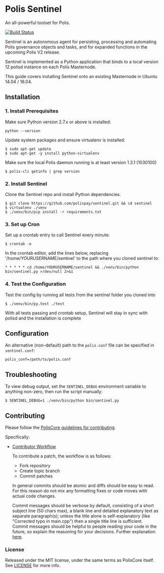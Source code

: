 # Polis Sentinel

An all-powerful toolset for Polis.

[![Build Status](https://travis-ci.org/polispay/sentinel.svg?branch=master)](https://travis-ci.org/polispay/sentinel)

Sentinel is an autonomous agent for persisting, processing and automating Polis governance objects and tasks, and for expanded functions in the upcoming Polis V2 release.

Sentinel is implemented as a Python application that binds to a local version 12 polisd instance on each Polis Masternode.

This guide covers installing Sentinel onto an existing Masternode in Ubuntu 14.04 / 16.04.

## Installation

### 1. Install Prerequisites

Make sure Python version 2.7.x or above is installed:

    python --version

Update system packages and ensure virtualenv is installed:

    $ sudo apt-get update
    $ sudo apt-get -y install python-virtualenv

Make sure the local Polis daemon running is at least version 1.3.1 (1030100)

    $ polis-cli getinfo | grep version

### 2. Install Sentinel

Clone the Sentinel repo and install Python dependencies.

    $ git clone https://github.com/polispay/sentinel.git && cd sentinel
    $ virtualenv ./venv
    $ ./venv/bin/pip install -r requirements.txt

### 3. Set up Cron

Set up a crontab entry to call Sentinel every minute:

    $ crontab -e

In the crontab editor, add the lines below, replacing '/home/YOURUSERNAME/sentinel' to the path where you cloned sentinel to:

    * * * * * cd /home/YOURUSERNAME/sentinel && ./venv/bin/python bin/sentinel.py >/dev/null 2>&1

### 4. Test the Configuration

Test the config by running all tests from the sentinel folder you cloned into

    $ ./venv/bin/py.test ./test

With all tests passing and crontab setup, Sentinel will stay in sync with polisd and the installation is complete

## Configuration

An alternative (non-default) path to the `polis.conf` file can be specified in `sentinel.conf`:

    polis_conf=/path/to/polis.conf

## Troubleshooting

To view debug output, set the `SENTINEL_DEBUG` environment variable to anything non-zero, then run the script manually:

    $ SENTINEL_DEBUG=1 ./venv/bin/python bin/sentinel.py

## Contributing

Please follow the [PolisCore guidelines for contributing](https://github.com/polispay/polis/blob/master/CONTRIBUTING.md).

Specifically:

* [Contributor Workflow](https://github.com/polispay/polis/blob/master/CONTRIBUTING.md#contributor-workflow)

    To contribute a patch, the workflow is as follows:

    * Fork repository
    * Create topic branch
    * Commit patches

    In general commits should be atomic and diffs should be easy to read. For this reason do not mix any formatting fixes or code moves with actual code changes.

    Commit messages should be verbose by default, consisting of a short subject line (50 chars max), a blank line and detailed explanatory text as separate paragraph(s); unless the title alone is self-explanatory (like "Corrected typo in main.cpp") then a single title line is sufficient. Commit messages should be helpful to people reading your code in the future, so explain the reasoning for your decisions. Further explanation [here](http://chris.beams.io/posts/git-commit/).

### License

Released under the MIT license, under the same terms as PolisCore itself. See [LICENSE](LICENSE) for more info.
